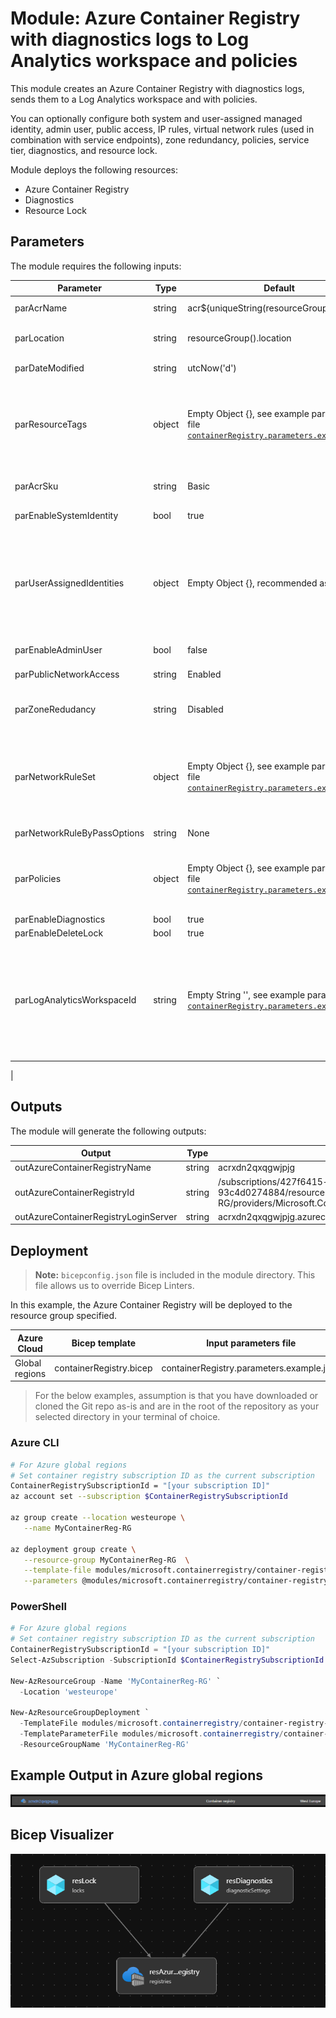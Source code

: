 # Module: Azure Container Registry with diagnostics logs to Log Analytics workspace and policies

This module creates an Azure Container Registry with diagnostics logs, sends them to a Log Analytics workspace and with policies. 

You can optionally configure both system and user-assigned managed identity, admin user, public access, IP rules, virtual network rules (used in combination with service endpoints), zone redundancy, policies, service tier, diagnostics, and resource lock.

Module deploys the following resources:

- Azure Container Registry
- Diagnostics
- Resource Lock

## Parameters

The module requires the following inputs:

 | Parameter                     | Type   | Default                                                                                                                             | Description                                                                                                                                                                                                                                                                                                                                                                                                                               | Requirement                   | Example                      |
 | ----------------------------- | ------ | ---------------------------------------------------------------------------------------------------- | ----------------------------------------------------------------------------------------------------------------------------------------------------------------------------------------------------------------------------------------------------------------------------------------------------------------------------------------------------------------------------------------------------------------------------------------- | ----------------------------- | ---------------------------- |
 | parAcrName                  | string | acr${uniqueString(resourceGroup().id)}                                                                                                | Name of Azure Container Registry to deploy | 5-50 char | acrxdn2qxqgwjpjg
 | parLocation                 | string | resourceGroup().location                                                                                                              | Location where Azure Container Registry will be deployed | Valid Azure Region | westeurope
 | parDateModified             | string | utcNow('d')                                                                                                                           | Tag to be applied to resource when deployed | None | See Default
 | parResourceTags             | object | Empty Object {}, see example parameters file [`containerRegistry.parameters.example.json`](containerRegistry.parameters.example.json) | Tags to be applied to resource when deployed. If resource tags is not desired as an empty object, it should be used as the input parameter in the parameter file, i.e "parResourceTags": {"value": {} }''' | None | See Default
 | parAcrSku                   | string | Basic                                                                                                                                 | Azure Container Registry service tier | Basic or Standard or Premium | Premium
 | parEnableSystemIdentity     | bool   | true                                                                                                                                  | Enable system-assigned managed identity | None | true
 | parUserAssignedIdentities   | object | Empty Object {}, recommended as empty                                                                                                 | The list of user-assigned managed identity resource ids to associate with the Azure Container Registry. If user assigned identities is not desired as an empty object, it should be used as the input parameter in the parameter file, i.e "parUserAssignedIdentities ": {"value": {} }''' | None | See Default
 | parEnableAdminUser          | bool   | false                                                                                                                                 | Enable admin user on Azure Container Registry | None | false
 | parPublicNetworkAccess      | string | Enabled                                                                                                                               | Enable public network access | Disabled or Enabled | Enabled
 | parZoneRedudancy            | string | Disabled                                                                                                                              | Zone redundancy, Azure Container Registry is minimum replicated across three seperate zones | Disabled or Enabled | Disabled
 | parNetworkRuleSet           | object | Empty Object {}, see example parameters file [`containerRegistry.parameters.example.json`](containerRegistry.parameters.example.json) | The network rule set for a container registry. If network rule set is not desired as an empty object, it should be used as the input parameter in the parameter file, i.e "parNetworkRuleSet": {"value": {} }''' | None | See Default
 | parNetworkRuleByPassOptions | string | None                                                                                                                                  | Allow trusted Azure services to access restricted registry | AzureServices or None | None
 | parPolicies                 | object | Empty Object {}, see example parameters file [`containerRegistry.parameters.example.json`](containerRegistry.parameters.example.json) | Azure Container Registry policies. If policies is not desired as an empty object, it should be used as the input parameter in the parameter file, i.e "parPolicies": {"value": {} }''' | None | See Default
 | parEnableDiagnostics        | bool   | true                                                                                                                                  | Diagnostic logs | None | true
 | parEnableDeleteLock         | bool   | true                                                                                                                                  | Delete lock | None | true
 | parLogAnalyticsWorkspaceId  | string | Empty String '', see example parameters file [`containerRegistry.parameters.example.json`](containerRegistry.parameters.example.json) | Log analytics workspace resource id.  Only required if parEnableDiagnostics is set to true. If parLogAnalyticsWorkspaceId is not desired as an empty string, it should be used as the input parameter in the parameter file, i.e "parLogAnalyticsWorkspaceId": {"value": {} }''' | None | See Default
 | 

## Outputs

The module will generate the following outputs:

| Output                               | Type   | Example                                                                                                                                                |
| -------------------------            | ------ | ------------------------------------------------------------------------------------------------------------------------------------------------------ |
| outAzureContainerRegistryName        | string | acrxdn2qxqgwjpjg                                                                                                                                       |
| outAzureContainerRegistryId          | string | /subscriptions/427f6415-fa22-44d4-b682-93c4d0274884/resourceGroups/MyContainerReg-RG/providers/Microsoft.ContainerRegistry/registries/acrxdn2qxqgwjpjg |
| outAzureContainerRegistryLoginServer | string | acrxdn2qxqgwjpjg.azurecr.io                                                                                                                            |

## Deployment
> **Note:** `bicepconfig.json` file is included in the module directory. This file allows us to override Bicep Linters.

In this example, the Azure Container Registry will be deployed to the resource group specified.

 | Azure Cloud    | Bicep template          | Input parameters file                     |
 | -------------- | ----------------------- | ----------------------------------------- |
 | Global regions | containerRegistry.bicep | containerRegistry.parameters.example.json |

> For the below examples, assumption is that you have downloaded or cloned the Git repo as-is and are in the root of the repository as your selected directory in your terminal of choice.

### Azure CLI

```bash
# For Azure global regions
# Set container registry subscription ID as the current subscription 
ContainerRegistrySubscriptionId = "[your subscription ID]"
az account set --subscription $ContainerRegistrySubscriptionId

az group create --location westeurope \
   --name MyContainerReg-RG

az deployment group create \
   --resource-group MyContainerReg-RG  \
   --template-file modules/microsoft.containerregistry/container-registry-with-diagnostics-log-analytics-and-policy/containerRegistry.bicep \
   --parameters @modules/microsoft.containerregistry/container-registry-with-diagnostics-log-analytics-and-policy/containerRegistry.parameters.example.json  
```

### PowerShell

```powershell
# For Azure global regions
# Set container registry subscription ID as the current subscription 
ContainerRegistrySubscriptionId = "[your subscription ID]"
Select-AzSubscription -SubscriptionId $ContainerRegistrySubscriptionId

New-AzResourceGroup -Name 'MyContainerReg-RG' `
  -Location 'westeurope'
  
New-AzResourceGroupDeployment `
  -TemplateFile modules/microsoft.containerregistry/container-registry-with-diagnostics-log-analytics-and-policy/containerRegistry.bicep `
  -TemplateParameterFile modules/microsoft.containerregistry/container-registry-with-diagnostics-log-analytics-and-policy/containerRegistry.parameters.example.json `
  -ResourceGroupName 'MyContainerReg-RG'
```

## Example Output in Azure global regions

![Example Deployment Output](media/AzureContainerRegistryExampleDeploymentOutput.png "Example Deployment Output in Azure global regions")

## Bicep Visualizer

![Bicep Visualizer](media/AzureContainerRegistryBicepVisualizer.png "Bicep Visualizer")
